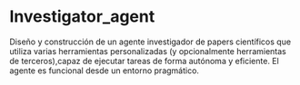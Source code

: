 # Investigator_agent
Diseño y construcción de un agente investigador de papers científicos que utiliza varias herramientas personalizadas (y opcionalmente herramientas de terceros),capaz de ejecutar tareas de forma autónoma y eficiente. El agente es funcional desde un entorno pragmático.
